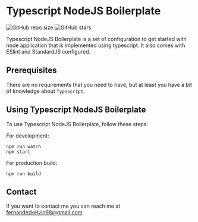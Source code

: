 # Typescript NodeJS Boilerplate

![GitHub repo size](https://img.shields.io/github/repo-size/klvfn/typescript-nodejs-boilerplate)
![GitHub stars](https://img.shields.io/github/stars/klvfn/typescript-nodejs-boilerplate?style=social)

Typescript NodeJS Boilerplate is a set of configuration to get started with node application that is implemented using typescript. It also comes with ESlint and StandardJS configured.

## Prerequisites

There are no requirements that you need to have, but at least you have a bit of knowledge about `Typescript`.

## Using Typescript NodeJS Boilerplate

To use Typescript NodeJS Boilerplate, follow these steps:

For development:
```
npm run watch
npm start
```

For production build:
```
npm run build
```

## Contact

If you want to contact me you can reach me at <fernandezkelvin98@gmail.com>.
